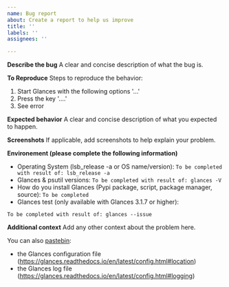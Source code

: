 ```yaml
---
name: Bug report
about: Create a report to help us improve
title: ''
labels: ''
assignees: ''

---
```


**Describe the bug**
A clear and concise description of what the bug is.

**To Reproduce**
Steps to reproduce the behavior:
1. Start Glances with the following options '...'
2. Press the key '....'
3. See error

**Expected behavior**
A clear and concise description of what you expected to happen.

**Screenshots**
If applicable, add screenshots to help explain your problem.

**Environement (please complete the following information)**
 - Operating System (lsb_release -a or OS name/version): `To be completed with result of: lsb_release -a`
 - Glances & psutil versions: `To be completed with result of: glances -V`
 - How do you install Glances (Pypi package, script, package manager, source): `To be completed`
 - Glances test (only available with Glances 3.1.7 or higher):

 ```
 To be completed with result of: glances --issue
 ```

**Additional context**
Add any other context about the problem here.

You can also [pastebin](https://pastebin.com/):

* the Glances configuration file (https://glances.readthedocs.io/en/latest/config.html#location)
* the Glances log file (https://glances.readthedocs.io/en/latest/config.html#logging)
